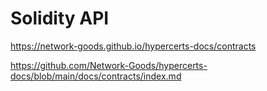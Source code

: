 # Solidity API

https://network-goods.github.io/hypercerts-docs/contracts

https://github.com/Network-Goods/hypercerts-docs/blob/main/docs/contracts/index.md